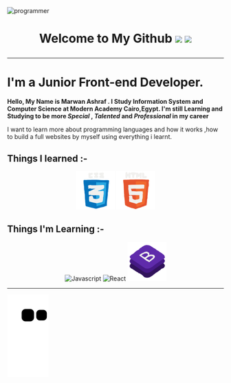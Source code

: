 
<img src="https://camo.githubusercontent.com/5dc6ee33381917e41fc9c4951799268998f11a9b864399bf79a0842e4f9b194d/68747470733a2f2f692e696d6775722e636f6d2f315a76566b44632e676966" alt="programmer">
<h1 align="center">Welcome to My Github <img src="https://camo.githubusercontent.com/e8e7b06ecf583bc040eb60e44eb5b8e0ecc5421320a92929ce21522dbc34c891/68747470733a2f2f6d656469612e67697068792e636f6d2f6d656469612f6876524a434c467a6361737252346961377a2f67697068792e676966" width="40px">
<img src="https://bestanimations.com/media/hearts-2/1409119211heart-pixel-gif.gif" width="50px">
<hr></h1>
<h1> I'm a Junior Front-end Developer.</h1> 
<p><b>Hello, 
My Name is Marwan Ashraf . I Study Information System and Computer Science at Modern Academy Cairo,Egypt.
I'm still Learning and Studying to be more <i>Special</i> , <i>Talented</i> and <i>Professional</i> in my career </b></p>
<p> I want to learn more about programming languages and how it works ,how to build a full websites by myself using everything i learnt.</p>

<h2>Things I learned :-</h2>
<div align="center">
<span><img src="https://raw.githubusercontent.com/Zenfection/Image/master/2021/06/08-15-57-53-68747470733a2f2f6d65646961302e67697068792e636f6d2f6d656469612f667345615a6c644e43384131504a336d77702f736f757263652e676966.gif" width="90px" title="Cascade Style Sheet"</img></span>
<span><img src="https://raw.githubusercontent.com/Zenfection/Image/master/2021/06/08-15-55-13-06-00-18-00-html5.gif" width="90px" title="Hyper Text Markup Language"</img></span>
</div>

<h2>Things I'm Learning :-</h2>  
<div align="center">
<span><img src="https://media.giphy.com/media/ln7z2eWriiQAllfVcn/giphy.gif" width="90px" title="Javascript"</img></span>
<span><img src="https://media0.giphy.com/media/eNAsjO55tPbgaor7ma/giphy.gif?cid=6c09b95269911e58d4b418309102d0daa0339097a2756244&rid=giphy.gif&ct=s" width="90px" title="React"</img></span>
<span><img src="https://raw.githubusercontent.com/swapnilg4u/useful-resources/main/GIFs/bootstrap.gif" width="90px" title="Bootstrap"</img></span>
</div>
<hr>
<img src="https://github.com/natamartins/natamartins/raw/output/github-contribution-grid-snake.svg" alt="XD">
